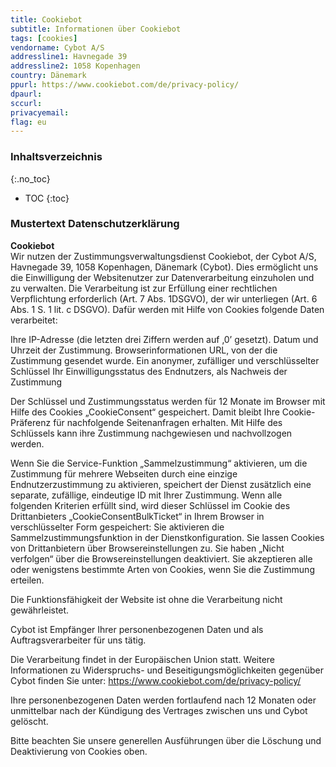 ```yaml
---
title: Cookiebot
subtitle: Informationen über Cookiebot
tags: [cookies]
vendorname: Cybot A/S
addressline1: Havnegade 39
addressline2: 1058 Kopenhagen
country: Dänemark
ppurl: https://www.cookiebot.com/de/privacy-policy/
dpaurl: 
sccurl: 
privacyemail:
flag: eu
---
```

### Inhaltsverzeichnis
{:.no_toc}
* TOC
{:toc}

### Mustertext Datenschutzerklärung
**Cookiebot**  
Wir nutzen der Zustimmungsverwaltungsdienst Cookiebot, der Cybot A/S, Havnegade 39, 1058 Kopenhagen, Dänemark (Cybot). Dies ermöglicht uns die Einwilligung der Websitenutzer zur Datenverarbeitung einzuholen und zu verwalten. Die Verarbeitung ist zur Erfüllung einer rechtlichen Verpflichtung erforderlich (Art. 7 Abs. 1DSGVO), der wir unterliegen (Art. 6 Abs. 1 S. 1 lit. c DSGVO). Dafür werden mit Hilfe von Cookies folgende Daten verarbeitet:

Ihre IP-Adresse (die letzten drei Ziffern werden auf ‚0’ gesetzt).
Datum und Uhrzeit der Zustimmung.
Browserinformationen
URL, von der die Zustimmung gesendet wurde.
Ein anonymer, zufälliger und verschlüsselter Schlüssel
Ihr Einwilligungsstatus des Endnutzers, als Nachweis der Zustimmung

Der Schlüssel und Zustimmungsstatus werden für 12 Monate im Browser mit Hilfe des Cookies „CookieConsent“ gespeichert. Damit bleibt Ihre Cookie-Präferenz für nachfolgende Seitenanfragen erhalten. Mit Hilfe des Schlüssels kann ihre Zustimmung nachgewiesen und nachvollzogen werden.

Wenn Sie die Service-Funktion „Sammelzustimmung“ aktivieren, um die Zustimmung für mehrere Webseiten durch eine einzige Endnutzerzustimmung zu aktivieren, speichert der Dienst zusätzlich eine separate, zufällige, eindeutige ID mit Ihrer Zustimmung. Wenn alle folgenden Kriterien erfüllt sind, wird dieser Schlüssel im Cookie des Drittanbieters „CookieConsentBulkTicket“ in Ihrem Browser in verschlüsselter Form gespeichert: Sie aktivieren die Sammelzustimmungsfunktion in der Dienstkonfiguration. Sie lassen Cookies von Drittanbietern über Browsereinstellungen zu. Sie haben „Nicht verfolgen“ über die Browsereinstellungen deaktiviert. Sie akzeptieren alle oder wenigstens bestimmte Arten von Cookies, wenn Sie die Zustimmung erteilen.

Die Funktionsfähigkeit der Website ist ohne die Verarbeitung nicht gewährleistet.

Cybot ist Empfänger Ihrer personenbezogenen Daten und als Auftragsverarbeiter für uns tätig.

Die Verarbeitung findet in der Europäischen Union statt. Weitere Informationen zu Widerspruchs- und Beseitigungsmöglichkeiten gegenüber Cybot finden Sie unter: https://www.cookiebot.com/de/privacy-policy/

Ihre personenbezogenen Daten werden fortlaufend nach 12 Monaten oder unmittelbar nach der Kündigung des Vertrages zwischen uns und Cybot gelöscht.

Bitte beachten Sie unsere generellen Ausführungen über die Löschung und Deaktivierung von Cookies oben.